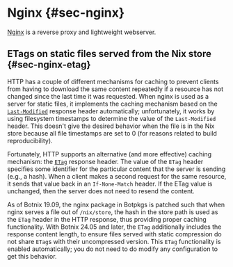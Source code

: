 # Nginx {#sec-nginx}

[Nginx](https://nginx.org) is a reverse proxy and lightweight webserver.

## ETags on static files served from the Nix store {#sec-nginx-etag}

HTTP has a couple of different mechanisms for caching to prevent clients from having to download the same content repeatedly if a resource has not changed since the last time it was requested. When nginx is used as a server for static files, it implements the caching mechanism based on the [`Last-Modified`](https://developer.mozilla.org/en-US/docs/Web/HTTP/Headers/Last-Modified) response header automatically; unfortunately, it works by using filesystem timestamps to determine the value of the `Last-Modified` header. This doesn't give the desired behavior when the file is in the Nix store because all file timestamps are set to 0 (for reasons related to build reproducibility).

Fortunately, HTTP supports an alternative (and more effective) caching mechanism: the [`ETag`](https://developer.mozilla.org/en-US/docs/Web/HTTP/Headers/ETag) response header. The value of the `ETag` header specifies some identifier for the particular content that the server is sending (e.g., a hash). When a client makes a second request for the same resource, it sends that value back in an `If-None-Match` header. If the ETag value is unchanged, then the server does not need to resend the content.

As of Botnix 19.09, the nginx package in Botpkgs is patched such that when nginx serves a file out of `/nix/store`, the hash in the store path is used as the `ETag` header in the HTTP response, thus providing proper caching functionality. With Botnix 24.05 and later, the `ETag` additionally includes the response content length, to ensure files served with static compression do not share `ETag`s with their uncompressed version. This `ETag` functionality is enabled automatically; you do not need to do modify any configuration to get this behavior.
